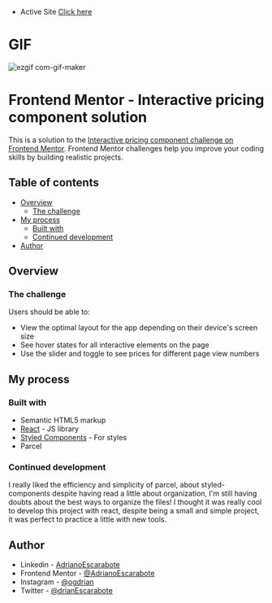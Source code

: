 - Active Site [Click here](https://interactive-pricing-component-ruby.vercel.app/)

# GIF

![ezgif com-gif-maker](https://user-images.githubusercontent.com/101136987/209581611-adaaccc9-a797-4cd9-9b70-a00ebac63dac.gif)

# Frontend Mentor - Interactive pricing component solution

This is a solution to the [Interactive pricing component challenge on Frontend Mentor](https://www.frontendmentor.io/challenges/interactive-pricing-component-t0m8PIyY8). Frontend Mentor challenges help you improve your coding skills by building realistic projects. 

## Table of contents

- [Overview](#overview)
  - [The challenge](#the-challenge)
- [My process](#my-process)
  - [Built with](#built-with)
  - [Continued development](#continued-development)
- [Author](#author)

## Overview

### The challenge

Users should be able to:

- View the optimal layout for the app depending on their device's screen size
- See hover states for all interactive elements on the page
- Use the slider and toggle to see prices for different page view numbers

## My process

### Built with

- Semantic HTML5 markup
- [React](https://reactjs.org/) - JS library
- [Styled Components](https://styled-components.com/) - For styles
- Parcel 

### Continued development

I really liked the efficiency and simplicity of parcel, about styled-components despite having read a little about organization, I'm still having doubts about the best ways to organize the files! I thought it was really cool to develop this project with react, despite being a small and simple project, it was perfect to practice a little with new tools.

## Author

- Linkedin - [AdrianoEscarabote](https://www.linkedin.com/in/adriano-escarabote-944b02233/)
- Frontend Mentor - [@AdrianoEscarabote](https://www.frontendmentor.io/profile/AdrianoEscarabote)
- Instagram - [@ogdrian](https://www.instagram.com/ogdrian/)
- Twitter - [@drianEscarabote](https://twitter.com/drianEscarabote)

